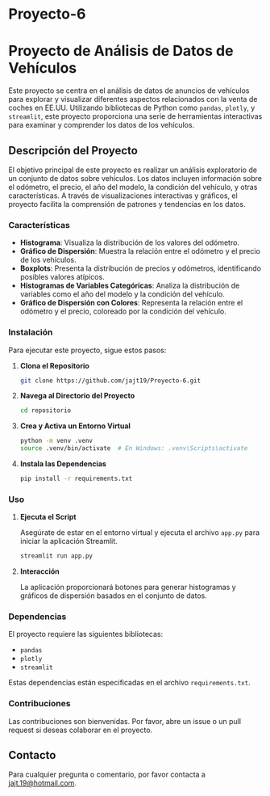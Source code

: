 # Proyecto-6
# Proyecto de Análisis de Datos de Vehículos

Este proyecto se centra en el análisis de datos de anuncios de vehículos para explorar y visualizar diferentes aspectos relacionados con la venta de coches en EE.UU. Utilizando bibliotecas de Python como `pandas`, `plotly`, y `streamlit`, este proyecto proporciona una serie de herramientas interactivas para examinar y comprender los datos de los vehículos.

## Descripción del Proyecto

El objetivo principal de este proyecto es realizar un análisis exploratorio de un conjunto de datos sobre vehículos. Los datos incluyen información sobre el odómetro, el precio, el año del modelo, la condición del vehículo, y otras características. A través de visualizaciones interactivas y gráficos, el proyecto facilita la comprensión de patrones y tendencias en los datos.

### Características

- **Histograma**: Visualiza la distribución de los valores del odómetro.
- **Gráfico de Dispersión**: Muestra la relación entre el odómetro y el precio de los vehículos.
- **Boxplots**: Presenta la distribución de precios y odómetros, identificando posibles valores atípicos.
- **Histogramas de Variables Categóricas**: Analiza la distribución de variables como el año del modelo y la condición del vehículo.
- **Gráfico de Dispersión con Colores**: Representa la relación entre el odómetro y el precio, coloreado por la condición del vehículo.

### Instalación

Para ejecutar este proyecto, sigue estos pasos:

1. **Clona el Repositorio**

    ```bash
    git clone https://github.com/jajt19/Proyecto-6.git
    ```

2. **Navega al Directorio del Proyecto**

    ```bash
    cd repositorio
    ```

3. **Crea y Activa un Entorno Virtual**

    ```bash
    python -m venv .venv
    source .venv/bin/activate  # En Windows: .venv\Scripts\activate
    ```

4. **Instala las Dependencias**

    ```bash
    pip install -r requirements.txt
    ```

### Uso

1. **Ejecuta el Script**

    Asegúrate de estar en el entorno virtual y ejecuta el archivo `app.py` para iniciar la aplicación Streamlit.

    ```bash
    streamlit run app.py
    ```

2. **Interacción**

    La aplicación proporcionará botones para generar histogramas y gráficos de dispersión basados en el conjunto de datos.

### Dependencias

El proyecto requiere las siguientes bibliotecas:

- `pandas`
- `plotly`
- `streamlit`

Estas dependencias están especificadas en el archivo `requirements.txt`.

### Contribuciones

Las contribuciones son bienvenidas. Por favor, abre un issue o un pull request si deseas colaborar en el proyecto.


## Contacto

Para cualquier pregunta o comentario, por favor contacta a jajt.19@hotmail.com.
